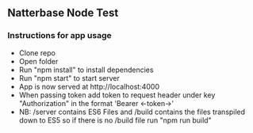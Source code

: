 ## Natterbase Node Test

### Instructions for app usage
- Clone repo 
- Open folder
- Run "npm install" to install dependencies
- Run "npm start" to start server
- App is now served at http://localhost:4000
- When passing token add token to request header under key "Authorization" in the format 'Bearer <-token->'
- NB: /server contains ES6 Files and /build contains the files transpiled down to ES5 so if there is no /build file run "npm run build" 
